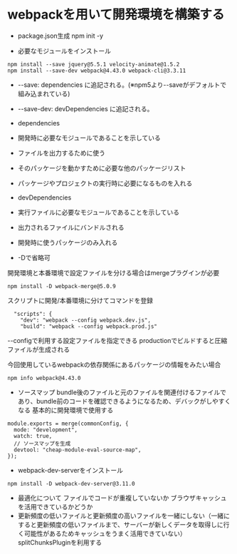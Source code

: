 # webpackを用いて開発環境を構築する 
 
- package.json生成
npm init -y 
 
- 必要なモジュールをインストール
```
npm install --save jquery@5.5.1 velocity-animate@1.5.2 
npm install --save-dev webpack@4.43.0 webpack-cli@3.3.11
```

- --save: dependencies に追記される。(※npm5より--saveがデフォルトで組み込まれている)
- --save-dev: devDependencies に追記される。
 
 
- dependencies
 - 開発時に必要なモジュールであることを示している
 - ファイルを出力するために使う
 - そのパッケージを動かすために必要な他のパッケージリスト 
 - パッケージやプロジェクトの実行時に必要になるものを入れる 
  
  
- devDependencies
 - 実行ファイルに必要なモジュールであることを示している
 - 出力されるファイルにバンドルされる
 - 開発時に使うパッケージのみ入れる
 - -Dで省略可 

開発環境と本番環境で設定ファイルを分ける場合はmergeプラグインが必要 
```
npm install -D webpack-merge@5.0.9
```
 
スクリプトに開発/本番環境に分けてコマンドを登録 
```
  "scripts": {
    "dev": "webpack --config webpack.dev.js",
    "build": "webpack --config webpack.prod.js"
```
--configで利用する設定ファイルを指定できる 
productionでビルドすると圧縮ファイルが生成される 
 
今回使用しているwebpackの依存関係にあるパッケージの情報をみたい場合
```
npm info webpack@4.43.0
```
 
- ソースマップ
bundle後のファイルと元のファイルを関連付けるファイルであり、bundle前のコードを確認できるようになるため、デバックがしやすくなる 
基本的に開発環境で使用する 
```
module.exports = merge(commonConfig, {
  mode: "development",
  watch: true,
  // ソースマップを生成
  devtool: "cheap-module-eval-source-map",
});
```
 
- webpack-dev-serverをインストール
```
npm install -D webpack-dev-server@3.11.0
```

- 最適化について
ファイルでコードが重複していないか 
ブラウザキャッシュを活用できているかどうか 
 - 更新頻度の低いファイルと更新頻度の高いファイルを一緒にしない（一緒にすると更新頻度の低いファイルまで、サーバーが新しくデータを取得しに行く可能性があるためキャッシュをうまく活用できていない）
splitChunksPluginを利用する 




